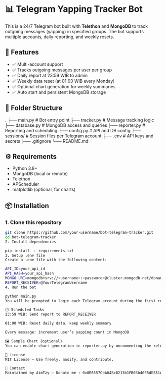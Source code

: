 # 📊 Telegram Yapping Tracker Bot

This is a 24/7 Telegram bot built with **Telethon** and **MongoDB** to track outgoing messages (yapping) in specified groups. The bot supports multiple accounts, daily reporting, and weekly resets.

## 🔧 Features

- ✅ Multi-account support
- ✅ Tracks outgoing messages per user per group
- ✅ Daily report at 23:59 WIB to admin
- ✅ Weekly data reset (at 01:00 WIB every Monday)
- ✅ Optional chart generation for weekly summaries
- ✅ Auto start and persistent MongoDB storage

## 📁 Folder Structure

.
├── main.py # Bot entry point
├── tracker.py # Message tracking logic
├── database.py # MongoDB access and queries
├── reporter.py # Reporting and scheduling
├── config.py # API and DB config
├── sessions/ # Session files per Telegram account
├── .env # API keys and secrets
├── .gitignore
└── README.md

## ⚙️ Requirements

- Python 3.8+
- MongoDB (local or remote)
- Telethon
- APScheduler
- matplotlib (optional, for charts)

## 📦 Installation

### 1. Clone this repository

```bash
git clone https://github.com/your-username/bot-telegram-tracker.git
cd bot-telegram-tracker
2. Install dependencies

pip install -r requirements.txt
3. Setup .env file
Create a .env file with the following content:

API_ID=your_api_id
API_HASH=your_api_hash
MONGO_URI=mongodb+srv://<username>:<password>@cluster.mongodb.net/dbname
REPORT_RECEIVER=@YourTelegramUsername
4. Run the bot

python main.py
You will be prompted to login each Telegram account during the first run. Sessions will be saved in the sessions/ folder.

🕓 Scheduled Tasks
23:59 WIB: Send report to REPORT_RECEIVER

01:00 WIB: Reset daily data, keep weekly summary

Every message: increment user’s yapping count in MongoDB

🖼️ Sample Chart (optional)
You can enable chart generation in reporter.py by uncommenting the relevant section. This requires matplotlib.

📄 License
MIT License – Use freely, modify, and contribute.

💬 Contact
Maintained by AimTzy – Donate me : 0x0E6557CbA04Bc8213b1FB03b40E5dE851A7CE137(eth)